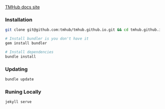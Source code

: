 [TMHub docs site](http://tmhub.github.io/)

### Installation

```bash
git clone git@github.com:tmhub/tmhub.github.io.git && cd tmhub.github.io

# Install bundler is you don't have it
gem install bundler

# Install dependencies
bundle install
```

### Updating

```bash
bundle update
```

### Runing Locally

```bash
jekyll serve
```

